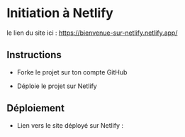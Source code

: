 # Initiation à Netlify

le lien du site ici : https://bienvenue-sur-netlify.netlify.app/


## Instructions

* Forke le projet sur ton compte GitHub

* Déploie le projet sur Netlify

## Déploiement

* Lien vers le site déployé sur Netlify : 
